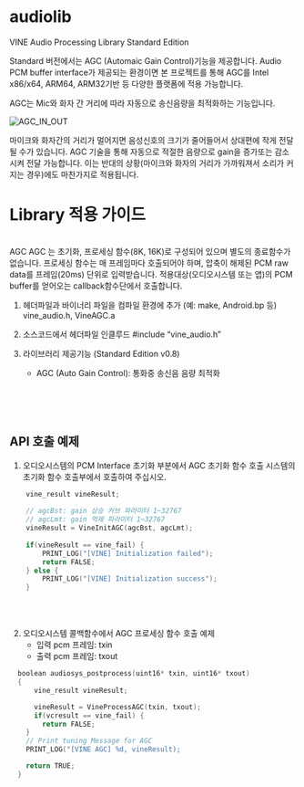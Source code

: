 # audiolib
VINE Audio Processing Library Standard Edition

Standard 버전에서는 AGC (Automaic Gain Control)기능을 제공합니다.
Audio PCM buffer interface가 제공되는 환경이면 본 프로젝트를 통해 AGC를 Intel x86/x64, ARM64, ARM32기반 등 다양한 플랫폼에 적용 가능합니다.

AGC는 Mic와 화자 간 거리에 따라 자동으로 송신음량을 최적화하는 기능입니다.

![AGC_IN_OUT](https://user-images.githubusercontent.com/75764437/142515569-30c9f4c5-b1ca-4668-93c7-e43e07bab56c.png)

마이크와 화자간의 거리가 멀어지면 음성신호의 크기가 줄어들어서 상대편에 작게 전달될 수가 있습니다.
AGC 기술을 통해 자동으로 적절한 음량으로 gain을 증가또는 감소시켜 전달 가능합니다. 이는 반대의 상황(마이크와 화자의 거리가 가까워져서 소리가 커지는 경우)에도 마찬가지로 적용됩니다.

# Library 적용 가이드

<br/>
AGC
AGC 는 초기화, 프로세싱 함수(8K, 16K)로 구성되어 있으며 별도의 종료함수가 없습니다.
프로세싱 함수는 매 프레임마다 호출되어야 하며, 압축이 해제된 PCM raw data를 프레임(20ms) 단위로 입력받습니다.
적용대상(오디오시스템 또는 앱)의 PCM buffer를 얻어오는 callback함수단에서 호출합니다.
   
1. 헤더파일과 바이너리 파일을 컴파일 환경에 추가
  (예: make, Android.bp 등)
	vine_audio.h, VineAGC.a

2. 소스코드에서 헤더파일 인클루드
	#include “vine_audio.h”

3. 라이브러리 제공기능 (Standard Edition v0.8)
	- AGC (Auto Gain Control): 통화중 송신음 음량 최적화

<br/>   
<br/>
<br/>

## API 호출 예제

1. 오디오시스템의 PCM Interface 초기화 부분에서 AGC 초기화 함수 호출
시스템의 초기화 함수 호출부에서 호출하여 주십시오.

```c
    vine_result vineResult;
    
    // agcBst: gain 상승 커브 파라미터 1~32767
    // agcLmt: gain 억제 파라미터 1~32767
    vineResult = VineInitAGC(agcBst, agcLmt);
    
    if(vineResult == vine_fail) {
    	PRINT_LOG("[VINE] Initialization failed");
    	return FALSE;
    } else {
    	PRINT_LOG("[VINE] Initialization success");
    }
```    
       
<br/>
<br/>

2. 오디오시스템 콜백함수에서 AGC 프로세싱 함수 호출 예제
   - 입력 pcm 프레임: txin
   - 출력 pcm 프레임: txout
   
```c
  boolean audiosys_postprocess(uint16* txin, uint16* txout)
  {
	  vine_result vineResult;

	  vineResult = VineProcessAGC(txin, txout);
	  if(vcresult == vine_fail) {
  		return FALSE;
  	}
  	// Print tuning Message for AGC
  	PRINT_LOG("[VINE AGC] %d, vineResult);

  	return TRUE;    
  }
```
<br/>
